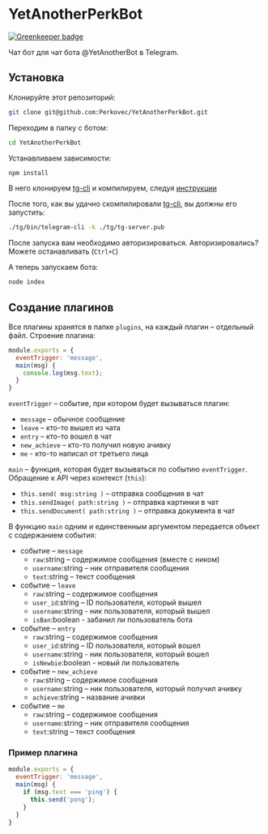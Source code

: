 # YetAnotherPerkBot

[![Greenkeeper badge](https://badges.greenkeeper.io/Perkovec/YetAnotherPerkBot.svg)](https://greenkeeper.io/)

Чат бот для чат бота @YetAnotherBot в Telegram.

## Установка
Клонируйте этот репозиторий:
```bash
git clone git@github.com:Perkovec/YetAnotherPerkBot.git
```

Переходим в папку с ботом:
```bash
cd YetAnotherPerkBot
```

Устанавливаем зависимости:
```bash
npm install
```

В него клонируем [tg-cli](https://github.com/vysheng/tg) и компилируем, следуя [инструкции](https://github.com/vysheng/tg#installation)

После того, как вы удачно скомпилировали [tg-cli](https://github.com/vysheng/tg), вы должны его запустить:
```bash
./tg/bin/telegram-cli -k ./tg/tg-server.pub
```
После запуска вам необходимо авторизироваться. Авторизировались? Можете останавливать (`Ctrl+C`)

А теперь запускаем бота:
```bash
node index
```

## Создание плагинов
Все плагины хранятся в папке `plugins`, на каждый плагин – отдельный файл.
Строение плагина:
```javascript
module.exports = {
  eventTrigger: 'message',
  main(msg) {
    console.log(msg.text);
  }
}
```

`eventTrigger` – событие, при котором будет вызываться плагин:
- `message` – обычное сообщение
- `leave` – кто-то вышел из чата
- `entry` – кто-то вошел в чат
- `new_achieve` – кто-то получил новую ачивку
- `me` - кто-то написал от третьего лица

`main` – функция, которая будет вызываться по событию `eventTrigger`. Обращение к API через контекст (`this`):
- `this.send( msg:string )` – отправка сообщения в чат
- `this.sendImage( path:string )` – отправка картинки в чат
- `this.sendDocument( path:string )` – отправка документа в чат

В функцию `main` одним и единственным аргументом передается объект с содержанием события:
- событие – `message`
  - `raw`:string – содержимое сообщения (вместе с ником)
  - `username`:string – ник отправителя сообщения
  - `text`:string – текст сообщения
- событие – `leave`
  - `raw`:string – содержимое сообщения
  - `user_id`:string – ID пользователя, который вышел
  - `username`:string - ник пользователя, который вышел
  - `isBan`:boolean - забанил ли пользователь бота
- событие – `entry`
  - `raw`:string – содержимое сообщения
  - `user_id`:string – ID пользователя, который вошел
  - `username`:string - ник пользователя, который вошел
  - `isNewbie`:boolean - новый ли пользователь
- событие – `new_achieve`
  - `raw`:string – содержимое сообщения
  - `username`:string – ник пользователя, который получил ачивку
  - `achieve`:string – название ачивки
- событие – `me`
  - `raw`:string – содержимое сообщения
  - `username`:string – ник отправителя сообщения
  - `text`:string – текст сообщения

### Пример плагина
```javascript
module.exports = {
  eventTrigger: 'message',
  main(msg) {
    if (msg.text === 'ping') {
      this.send('pong');
    }
  }
}
```
